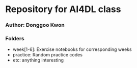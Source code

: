 # Repository for AI4DL class

### Author: Donggoo Kwon

### Folders
- week[1-6]: Exercise notebooks for corresponding weeks
- practice: Random practice codes
- etc: anything interesting
